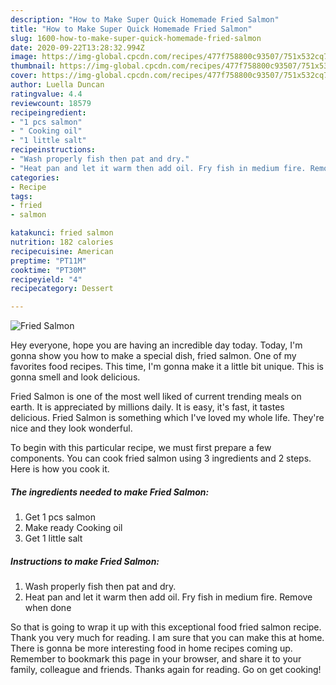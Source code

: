 ```yaml
---
description: "How to Make Super Quick Homemade Fried Salmon"
title: "How to Make Super Quick Homemade Fried Salmon"
slug: 1600-how-to-make-super-quick-homemade-fried-salmon
date: 2020-09-22T13:28:32.994Z
image: https://img-global.cpcdn.com/recipes/477f758800c93507/751x532cq70/fried-salmon-recipe-main-photo.jpg
thumbnail: https://img-global.cpcdn.com/recipes/477f758800c93507/751x532cq70/fried-salmon-recipe-main-photo.jpg
cover: https://img-global.cpcdn.com/recipes/477f758800c93507/751x532cq70/fried-salmon-recipe-main-photo.jpg
author: Luella Duncan
ratingvalue: 4.4
reviewcount: 18579
recipeingredient:
- "1 pcs salmon"
- " Cooking oil"
- "1 little salt"
recipeinstructions:
- "Wash properly fish then pat and dry."
- "Heat pan and let it warm then add oil. Fry fish in medium fire. Remove when done"
categories:
- Recipe
tags:
- fried
- salmon

katakunci: fried salmon 
nutrition: 182 calories
recipecuisine: American
preptime: "PT11M"
cooktime: "PT30M"
recipeyield: "4"
recipecategory: Dessert

---
```



![Fried Salmon](https://img-global.cpcdn.com/recipes/477f758800c93507/751x532cq70/fried-salmon-recipe-main-photo.jpg)

Hey everyone, hope you are having an incredible day today. Today, I'm gonna show you how to make a special dish, fried salmon. One of my favorites food recipes. This time, I'm gonna make it a little bit unique. This is gonna smell and look delicious.



Fried Salmon is one of the most well liked of current trending meals on earth. It is appreciated by millions daily. It is easy, it's fast, it tastes delicious. Fried Salmon is something which I've loved my whole life. They're nice and they look wonderful.


To begin with this particular recipe, we must first prepare a few components. You can cook fried salmon using 3 ingredients and 2 steps. Here is how you cook it.

<!--inarticleads1-->

##### The ingredients needed to make Fried Salmon:

1. Get 1 pcs salmon
1. Make ready  Cooking oil
1. Get 1 little salt




<!--inarticleads2-->

##### Instructions to make Fried Salmon:

1. Wash properly fish then pat and dry.
1. Heat pan and let it warm then add oil. Fry fish in medium fire. Remove when done




So that is going to wrap it up with this exceptional food fried salmon recipe. Thank you very much for reading. I am sure that you can make this at home. There is gonna be more interesting food in home recipes coming up. Remember to bookmark this page in your browser, and share it to your family, colleague and friends. Thanks again for reading. Go on get cooking!
